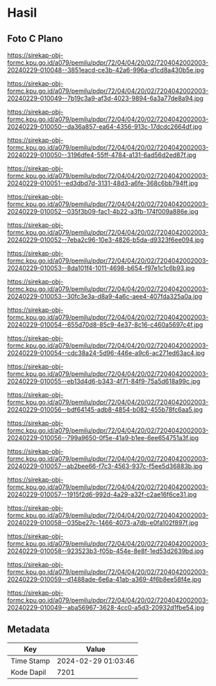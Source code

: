 # Hasil

## Foto C Plano

https://sirekap-obj-formc.kpu.go.id/a079/pemilu/pdpr/72/04/04/20/02/7204042002003-20240229-010048--3851eacd-ce3b-42a6-996a-d1cd8a430b5e.jpg

https://sirekap-obj-formc.kpu.go.id/a079/pemilu/pdpr/72/04/04/20/02/7204042002003-20240229-010049--7b19c3a9-af3d-4023-9894-6a3a77de8a94.jpg

https://sirekap-obj-formc.kpu.go.id/a079/pemilu/pdpr/72/04/04/20/02/7204042002003-20240229-010050--da36a857-ea64-4356-913c-17dcdc2664df.jpg

https://sirekap-obj-formc.kpu.go.id/a079/pemilu/pdpr/72/04/04/20/02/7204042002003-20240229-010050--3196dfe4-55ff-4784-a131-6ad56d2ed87f.jpg

https://sirekap-obj-formc.kpu.go.id/a079/pemilu/pdpr/72/04/04/20/02/7204042002003-20240229-010051--ed3dbd7d-3131-48d3-a6fe-368c6bb794ff.jpg

https://sirekap-obj-formc.kpu.go.id/a079/pemilu/pdpr/72/04/04/20/02/7204042002003-20240229-010052--035f3b09-fac1-4b22-a3fb-174f009a886e.jpg

https://sirekap-obj-formc.kpu.go.id/a079/pemilu/pdpr/72/04/04/20/02/7204042002003-20240229-010052--7eba2c96-10e3-4826-b5da-d9323f6ee094.jpg

https://sirekap-obj-formc.kpu.go.id/a079/pemilu/pdpr/72/04/04/20/02/7204042002003-20240229-010053--8da101f4-1011-4698-b654-f97e1c1c6b93.jpg

https://sirekap-obj-formc.kpu.go.id/a079/pemilu/pdpr/72/04/04/20/02/7204042002003-20240229-010053--30fc3e3a-d8a9-4a6c-aee4-407fda325a0a.jpg

https://sirekap-obj-formc.kpu.go.id/a079/pemilu/pdpr/72/04/04/20/02/7204042002003-20240229-010054--655d70d8-85c9-4e37-8c16-c460a5697c4f.jpg

https://sirekap-obj-formc.kpu.go.id/a079/pemilu/pdpr/72/04/04/20/02/7204042002003-20240229-010054--cdc38a24-5d96-446e-a9c6-ac271ed63ac4.jpg

https://sirekap-obj-formc.kpu.go.id/a079/pemilu/pdpr/72/04/04/20/02/7204042002003-20240229-010055--eb13d4d6-b343-4f71-84f9-75a5d618a99c.jpg

https://sirekap-obj-formc.kpu.go.id/a079/pemilu/pdpr/72/04/04/20/02/7204042002003-20240229-010056--bdf64145-adb8-4854-b082-455b78fc6aa5.jpg

https://sirekap-obj-formc.kpu.go.id/a079/pemilu/pdpr/72/04/04/20/02/7204042002003-20240229-010056--799a9650-0f5e-41a9-b1ee-6ee654751a3f.jpg

https://sirekap-obj-formc.kpu.go.id/a079/pemilu/pdpr/72/04/04/20/02/7204042002003-20240229-010057--ab2bee66-f7c3-4563-937c-f5ee5d36883b.jpg

https://sirekap-obj-formc.kpu.go.id/a079/pemilu/pdpr/72/04/04/20/02/7204042002003-20240229-010057--1915f2d6-992d-4a29-a32f-c2ae16f6ce31.jpg

https://sirekap-obj-formc.kpu.go.id/a079/pemilu/pdpr/72/04/04/20/02/7204042002003-20240229-010058--035be27c-1466-4073-a7db-e0fa102f897f.jpg

https://sirekap-obj-formc.kpu.go.id/a079/pemilu/pdpr/72/04/04/20/02/7204042002003-20240229-010058--923523b3-f05b-454e-8e8f-1ed53d2639bd.jpg

https://sirekap-obj-formc.kpu.go.id/a079/pemilu/pdpr/72/04/04/20/02/7204042002003-20240229-010059--d1488ade-6e6a-41ab-a369-4f6b8ee58f4e.jpg

https://sirekap-obj-formc.kpu.go.id/a079/pemilu/pdpr/72/04/04/20/02/7204042002003-20240229-010049--aba56967-3628-4cc0-a5d3-20932d1fbe54.jpg


## Metadata

| Key        | Value               |
| ---------- | ------------------- |
| Time Stamp | 2024-02-29 01:03:46 |
| Kode Dapil | 7201                |



